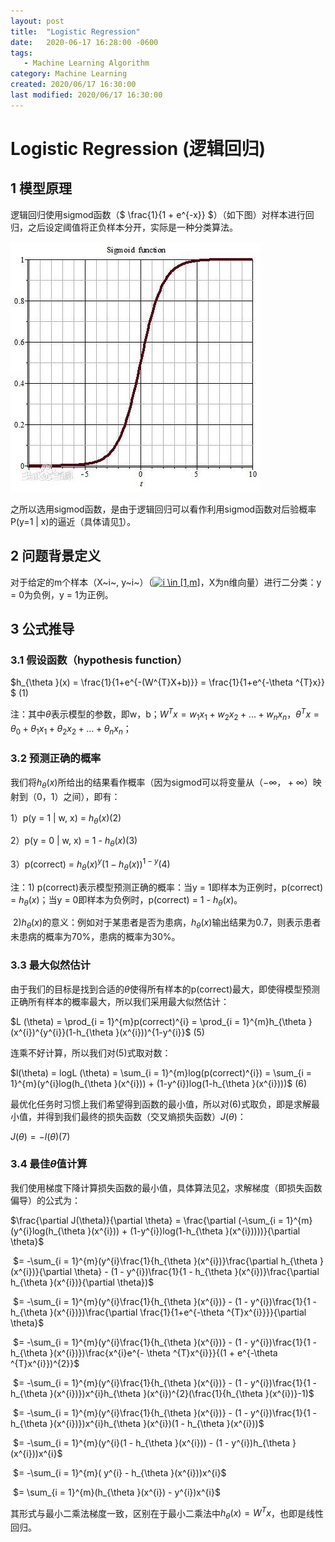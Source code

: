 ```yaml
---
layout: post
title:  "Logistic Regression"
date:   2020-06-17 16:28:00 -0600
tags:
   - Machine Learning Algorithm
category: Machine Learning
created: 2020/06/17 16:30:00
last modified: 2020/06/17 16:30:00
---
```


#  Logistic Regression (逻辑回归)

## 1 模型原理

逻辑回归使用sigmod函数（$ \frac{1}{1 + e^{-x}} $）（如下图）对样本进行回归，之后设定阈值将正负样本分开，实际是一种分类算法。

<img src="sigmod function.jpg" style="width:150px height:250px" />

之所以选用sigmod函数，是由于逻辑回归可以看作利用sigmod函数对后验概率P(y=1 | x)的逼近（具体请见[1](https://blog.csdn.net/qq_19645269/article/details/79551576)）。

## 2 问题背景定义

对于给定的m个样本（X~i~, y~i~）（<a href="https://www.codecogs.com/eqnedit.php?latex=i&space;\in&space;[1,m]" target="_blank"><img src="https://latex.codecogs.com/gif.latex?i&space;\in&space;[1,m]" title="i \in [1,m]" /></a>，X为n维向量）进行二分类：y = 0为负例，y = 1为正例。

## 3 公式推导

### 3.1 假设函数（hypothesis function）

$h_{\theta }(x) = \frac{1}{1+e^{-(W^{T}X+b)}} = \frac{1}{1+e^{-\theta ^{T}x}}​$ 	          (1)

注：其中$\theta$表示模型的参数，即w，b；$W^{T}x = w_{1}x_{1} + w_{2}x_{2} + ... + w_{n}x_{n}$，$\theta^{T}x = \theta_{0} + \theta_{1}x_{1} + \theta_{2}x_{2} + ... + \theta_{n}x_{n}$；

### 3.2 预测正确的概率

我们将$h_{\theta }(x)$所给出的结果看作概率（因为sigmod可以将变量从（$-\infty，+\infty$）映射到（0，1）之间），即有：

1）p(y = 1 | w, x) = $h_{\theta }(x)​$	        	   (2)

2）p(y = 0 | w, x) = 1 - $h_{\theta }(x)​$	   	   (3)

3）p(correct) = $h_{\theta }(x)^{y}(1-h_{\theta }(x))^{1-y}​$       (4)

注：1) p(correct)表示模型预测正确的概率：当y = 1即样本为正例时，p(correct) = $h_{\theta }(x)$；当y = 0即样本为负例时，p(correct) = 1 - $h_{\theta }(x)$。

​       2)$h_{\theta }(x)$的意义：例如对于某患者是否为患病，$h_{\theta }(x)$输出结果为0.7，则表示患者未患病的概率为70%，患病的概率为30%。

### 3.3 最大似然估计

由于我们的目标是找到合适的$\theta$使得所有样本的p(correct)最大，即使得模型预测正确所有样本的概率最大，所以我们采用最大似然估计：

$L (\theta) = \prod_{i = 1}^{m}p(correct)^{i} = \prod_{i = 1}^{m}h_{\theta }(x^{i})^{y^{i}}(1-h_{\theta }(x^{i}))^{1-y^{i}}$							    (5)

连乘不好计算，所以我们对(5)式取对数：

$l(\theta) = logL (\theta) = \sum_{i = 1}^{m}log(p(correct)^{i}) = \sum_{i = 1}^{m}(y^{i}log(h_{\theta }(x^{i})) + (1-y^{i})log(1-h_{\theta }(x^{i})))​$	(6)

最优化任务时习惯上我们希望得到函数的最小值，所以对(6)式取负，即是求解最小值，并得到我们最终的损失函数（交叉熵损失函数）$J(\theta)​$：

$J(\theta) = -l(\theta)​$	            			 (7)

### 3.4 最佳$\theta$值计算

我们使用梯度下降计算损失函数的最小值，具体算法见[2](https://en.wikipedia.org/wiki/Gradient_descent)，求解梯度（即损失函数偏导）的公式为：

$\frac{\partial J(\theta)}{\partial \theta} = \frac{\partial (-\sum_{i = 1}^{m}(y^{i}log(h_{\theta }(x^{i})) + (1-y^{i})log(1-h_{\theta }(x^{i}))))}{\partial \theta}​$

​         $= -\sum_{i = 1}^{m}(y^{i}\frac{1}{h_{\theta }(x^{i})}\frac{\partial h_{\theta }(x^{i})}{\partial \theta} - (1 - y^{i})\frac{1}{1 - h_{\theta }(x^{i})}\frac{\partial h_{\theta }(x^{i})}{\partial \theta})​$

​         $= -\sum_{i = 1}^{m}(y^{i}\frac{1}{h_{\theta }(x^{i})} - (1 - y^{i})\frac{1}{1 - h_{\theta }(x^{i})})\frac{\partial \frac{1}{1+e^{-\theta ^{T}x^{i}}}}{\partial \theta}​$

​         $= -\sum_{i = 1}^{m}(y^{i}\frac{1}{h_{\theta }(x^{i})} - (1 - y^{i})\frac{1}{1 - h_{\theta }(x^{i})})\frac{x^{i}e^{- \theta ^{T}x^{i}}}{(1 + e^{-\theta ^{T}x^{i}})^{2}}​$

​         $= -\sum_{i = 1}^{m}(y^{i}\frac{1}{h_{\theta }(x^{i})} - (1 - y^{i})\frac{1}{1 - h_{\theta }(x^{i})})x^{i}h_{\theta }(x^{i})^{2}(\frac{1}{h_{\theta }(x^{i})}-1)$

​        $= -\sum_{i = 1}^{m}(y^{i}\frac{1}{h_{\theta }(x^{i})} - (1 - y^{i})\frac{1}{1 - h_{\theta }(x^{i})})x^{i}h_{\theta }(x^{i})(1 - h_{\theta }(x^{i}))$

​        $= -\sum_{i = 1}^{m}(y^{i}(1 - h_{\theta }(x^{i})) - (1 - y^{i})h_{\theta }(x^{i}))x^{i}$

​        $= -\sum_{i = 1}^{m}( y^{i} - h_{\theta }(x^{i}))x^{i}​$

​        $= \sum_{i = 1}^{m}(h_{\theta }(x^{i}) - y^{i})x^{i}​$

其形式与最小二乘法梯度一致，区别在于最小二乘法中$h_{\theta }(x) = W^{T}x​$，也即是线性回归。
